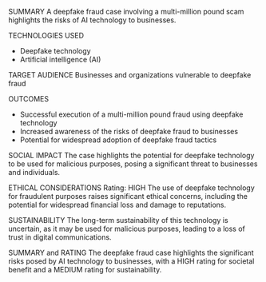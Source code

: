 SUMMARY
A deepfake fraud case involving a multi-million pound scam highlights the risks of AI technology to businesses.

TECHNOLOGIES USED
- Deepfake technology
- Artificial intelligence (AI)

TARGET AUDIENCE
Businesses and organizations vulnerable to deepfake fraud

OUTCOMES
- Successful execution of a multi-million pound fraud using deepfake technology
- Increased awareness of the risks of deepfake fraud to businesses
- Potential for widespread adoption of deepfake fraud tactics

SOCIAL IMPACT
The case highlights the potential for deepfake technology to be used for malicious purposes, posing a significant threat to businesses and individuals.

ETHICAL CONSIDERATIONS
Rating: HIGH
The use of deepfake technology for fraudulent purposes raises significant ethical concerns, including the potential for widespread financial loss and damage to reputations.

SUSTAINABILITY
The long-term sustainability of this technology is uncertain, as it may be used for malicious purposes, leading to a loss of trust in digital communications.

SUMMARY and RATING
The deepfake fraud case highlights the significant risks posed by AI technology to businesses, with a HIGH rating for societal benefit and a MEDIUM rating for sustainability.

